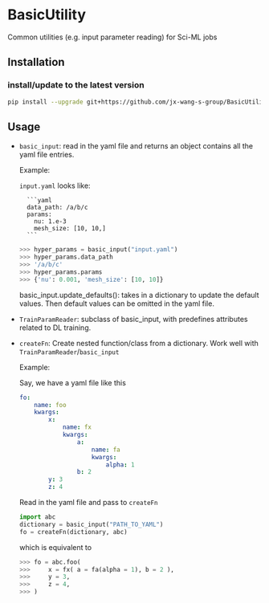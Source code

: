 # BasicUtility
Common utilities (e.g. input parameter reading) for Sci-ML jobs

## Installation
### install/update to the latest version
```bash
pip install --upgrade git+https://github.com/jx-wang-s-group/BasicUtility
```

## Usage
* `basic_input`: read in the yaml file and returns an object contains all the yaml file entries.
    
    Example: 

    `input.yaml` looks like:

        ```yaml
        data_path: /a/b/c
        params:
          nu: 1.e-3
          mesh_size: [10, 10,]
        ```

    ```python
    >>> hyper_params = basic_input("input.yaml")
    >>> hyper_params.data_path
    >>> '/a/b/c'
    >>> hyper_params.params
    >>> {'nu': 0.001, 'mesh_size': [10, 10]}
    ```
    
    basic_input.update_defaults(): takes in a dictionary to update the default values. Then default values can be omitted in the yaml file.

* `TrainParamReader`: subclass of basic_input, with predefines attributes related to DL training.

* `createFn`:
 Create nested function/class from a dictionary. Work well with `TrainParamReader`/`basic_input`

    Example:
    
    Say, we have a yaml file like this
    ```yaml
    fo:
        name: foo
        kwargs:
            x:
                name: fx
                kwargs:
                    a:
                        name: fa
                        kwargs:
                            alpha: 1
                    b: 2
            y: 3
            z: 4
    ```
    Read in the yaml file and pass to `createFn`
    ```python
    import abc
    dictionary = basic_input("PATH_TO_YAML")
    fo = createFn(dictionary, abc)
    ```
    which is equivalent to 
    ```python
    >>> fo = abc.foo(
    >>>     x = fx( a = fa(alpha = 1), b = 2 ),
    >>>     y = 3,
    >>>     z = 4,
    >>> )
    ```
        


